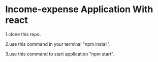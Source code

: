 # Income-expense Application With react 
1.clone this repo. 

2.use this command in your terminal "npm install". 

3.use this command to start application "npm start". 

